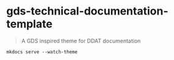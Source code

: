 # gds-technical-documentation-template
 
> A GDS inspired theme for DDAT documentation


```shell
mkdocs serve --watch-theme
```


